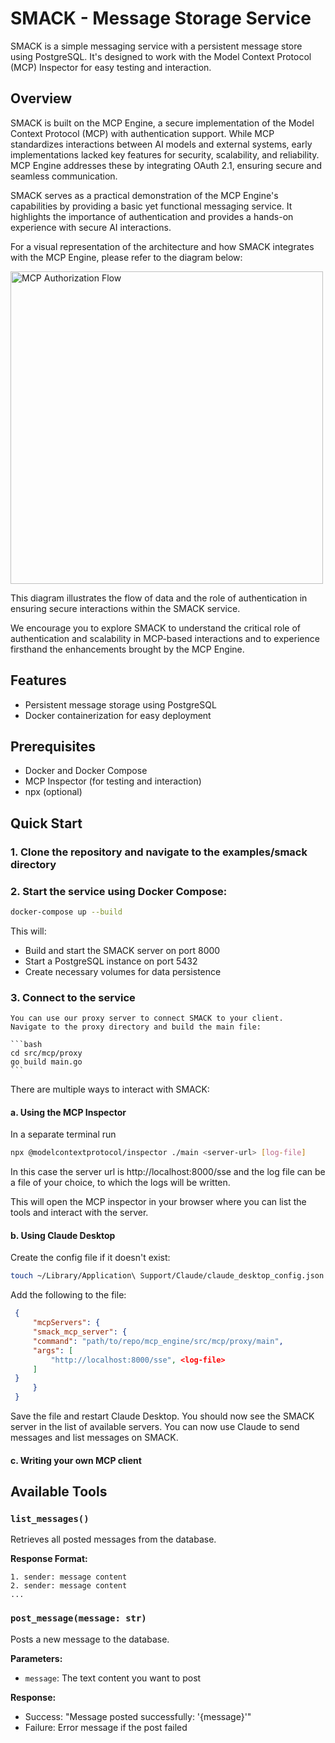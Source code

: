 # SMACK - Message Storage Service

SMACK is a simple messaging service with a persistent message store using PostgreSQL. It's designed to work with the Model Context Protocol (MCP) Inspector for easy testing and interaction.

## Overview

SMACK is built on the MCP Engine, a secure implementation of the Model Context Protocol (MCP) with authentication support. While MCP standardizes interactions between AI models and external systems, early implementations lacked key features for security, scalability, and reliability. MCP Engine addresses these by integrating OAuth 2.1, ensuring secure and seamless communication.

SMACK serves as a practical demonstration of the MCP Engine's capabilities by providing a basic yet functional messaging service. It highlights the importance of authentication and provides a hands-on experience with secure AI interactions.

For a visual representation of the architecture and how SMACK integrates with the MCP Engine, please refer to the diagram below:

<img src="https://cdn.prod.website-files.com/60cce6512b4ab924a0427124/67ec3d30ae1829e736099100_AD_4nXfpxfRMRgTM8glCYWi-YjhvxBvM3qAS73e58YRbCT8xtVnDwipEhT6NhLxssr5xH7jw-d6HoJByggT7QtOIsXYuG8MYbVtiV2aeNPiXDlIGjIF6zIKhaCrO4AdmGAUmuHLXgBzX.png" alt="MCP Authorization Flow" width="500">

This diagram illustrates the flow of data and the role of authentication in ensuring secure interactions within the SMACK service.

We encourage you to explore SMACK to understand the critical role of authentication and scalability in MCP-based interactions and to experience firsthand the enhancements brought by the MCP Engine.

## Features

- Persistent message storage using PostgreSQL
- Docker containerization for easy deployment

## Prerequisites

- Docker and Docker Compose
- MCP Inspector (for testing and interaction)
- npx (optional)

## Quick Start

### 1. Clone the repository and navigate to the examples/smack directory

### 2. Start the service using Docker Compose:
   ```bash
   docker-compose up --build
   ```
   This will:
   - Build and start the SMACK server on port 8000
   - Start a PostgreSQL instance on port 5432
   - Create necessary volumes for data persistence

### 3. Connect to the service
    You can use our proxy server to connect SMACK to your client.
    Navigate to the proxy directory and build the main file:

    ```bash
    cd src/mcp/proxy
    go build main.go
    ```

   There are multiple ways to interact with SMACK:
   
   #### a. Using the MCP Inspector
   In a separate terminal run

   ```bash
   npx @modelcontextprotocol/inspector ./main <server-url> [log-file]
   ```
   In this case the server url is http://localhost:8000/sse and the log file can be a file of your choice, to which the logs will be written.

   This will open the MCP inspector in your browser where you can list the tools and interact with the server.
   
   #### b. Using Claude Desktop
   Create the config file if it doesn't exist:

   ```bash
   touch ~/Library/Application\ Support/Claude/claude_desktop_config.json
   ```
   Add the following to the file:
   ```json
    {
        "mcpServers": {
        "smack_mcp_server": {
        "command": "path/to/repo/mcp_engine/src/mcp/proxy/main",
        "args": [
            "http://localhost:8000/sse", <log-file>
        ]
    }
        }
    }
   ```

   Save the file and restart Claude Desktop. You should now see the SMACK server in the list of available servers. 
   You can now use Claude to send messages and list messages on SMACK.

   #### c. Writing your own MCP client

## Available Tools

### `list_messages()`
Retrieves all posted messages from the database.

**Response Format:**
```
1. sender: message content
2. sender: message content
...
```

### `post_message(message: str)`
Posts a new message to the database.

**Parameters:**
- `message`: The text content you want to post

**Response:**
- Success: "Message posted successfully: '{message}'"
- Failure: Error message if the post failed
